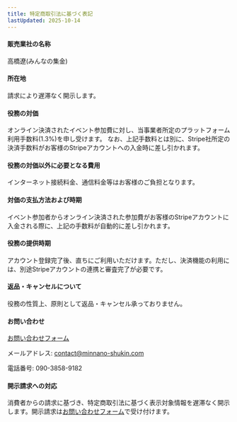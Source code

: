 ```yaml
---
title: 特定商取引法に基づく表記
lastUpdated: 2025-10-14
---
```


#### 販売業社の名称
高橋遼(みんなの集金)

#### 所在地
請求により遅滞なく開示します。

#### 役務の対価
オンライン決済されたイベント参加費に対し、当事業者所定のプラットフォーム利用手数料(1.3%)を申し受けます。
なお、上記手数料とは別に、Stripe社所定の決済手数料がお客様のStripeアカウントへの入金時に差し引かれます。

#### 役務の対価以外に必要となる費用
インターネット接続料金、通信料金等はお客様のご負担となります。

#### 対価の支払方法および時期
イベント参加者からオンライン決済された参加費がお客様のStripeアカウントに入金される際に、上記の手数料が自動的に差し引かれます。

#### 役務の提供時期
アカウント登録完了後、直ちにご利用いただけます。ただし、決済機能の利用には、別途Stripeアカウントの連携と審査完了が必要です。

#### 返品・キャンセルについて
役務の性質上、原則として返品・キャンセル承っておりません。

#### お問い合わせ
[お問い合わせフォーム](/contact)

メールアドレス: contact@minnano-shukin.com

電話番号: 090-3858-9182

#### 開示請求への対応
消費者からの請求に基づき、特定商取引法に基づく表示対象情報を遅滞なく開示します。開示請求は[お問い合わせフォーム](/contact)で受け付けます。
